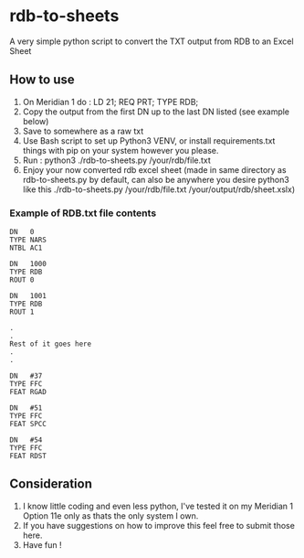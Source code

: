# rdb-to-sheets
A very simple python script to convert the TXT output from RDB to an Excel Sheet

## How to use
1. On Meridian 1 do : LD 21; REQ PRT; TYPE RDB;
1. Copy the output from the first DN up to the last DN listed (see example below)
1. Save to somewhere as a raw txt
1. Use Bash script to set up Python3 VENV, or install requirements.txt things with pip on your system however you please.
1. Run : python3 ./rdb-to-sheets.py /your/rdb/file.txt 
1. Enjoy your now converted rdb excel sheet (made in same directory as rdb-to-sheets.py by default, can also be anywhere you desire python3 like this ./rdb-to-sheets.py /your/rdb/file.txt /your/output/rdb/sheet.xslx)

### Example of RDB.txt file contents
```
DN   0
TYPE NARS
NTBL AC1 

DN   1000
TYPE RDB 
ROUT 0 

DN   1001
TYPE RDB 
ROUT 1

.
.
Rest of it goes here
.
.

DN   #37
TYPE FFC 
FEAT RGAD 

DN   #51
TYPE FFC 
FEAT SPCC 

DN   #54
TYPE FFC 
FEAT RDST 
```
## Consideration
1. I know little coding and even less python, I've tested it on my Meridian 1 Option 11e only as thats the only system I own.
1. If you have suggestions on how to improve this feel free to submit those here.
1. Have fun !
